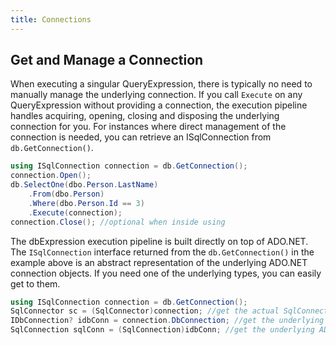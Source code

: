 ```yaml
---
title: Connections
---
```


## Get and Manage a Connection
When executing a singular QueryExpression, there is typically no need to manually manage the underlying connection.  If you call ```Execute``` on any QueryExpression without providing a connection, the execution pipeline handles acquiring, opening, closing and disposing the underlying connection for you.  For instances where direct management of the connection is needed, you can retrieve an ISqlConnection from ```db.GetConnection()```.
```csharp
using ISqlConnection connection = db.GetConnection();
connection.Open();
db.SelectOne(dbo.Person.LastName)
    .From(dbo.Person)
    .Where(dbo.Person.Id == 3)
    .Execute(connection);
connection.Close(); //optional when inside using
```

The dbExpression execution pipeline is built directly on top of ADO.NET.  The ```ISqlConnection``` interface returned from the ```db.GetConnection()``` in the example above is an abstract representation of the underlying ADO.NET connection objects.  If you need one of the underlying types, you can easily get to them.
```csharp
using ISqlConnection connection = db.GetConnection();
SqlConnector sc = (SqlConnector)connection; //get the actual SqlConnector
IDbConnection? idbConn = connection.DbConnection; //get the underlying ADO.NET IDbConnection
SqlConnection sqlConn = (SqlConnection)idbConn; //get the underlying ADO.NET SqlConnection
```